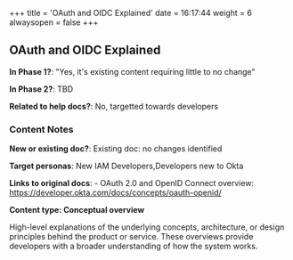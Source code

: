 +++
title = 'OAuth and OIDC Explained'
date = 16:17:44
weight = 6
alwaysopen = false
+++

## OAuth and OIDC Explained

**In Phase 1?**: "Yes, it's existing content requiring little to no change"

**In Phase 2?**: TBD

**Related to help docs?**: No, targetted towards developers



### Content Notes

**New or existing doc?**: Existing doc: no changes identified

**Target personas**: New IAM Developers,Developers new to Okta

**Links to original docs**: - OAuth 2.0 and OpenID Connect overview: https://developer.okta.com/docs/concepts/oauth-openid/

**Content type: Conceptual overview**

High-level explanations of the underlying concepts, architecture, or design principles behind the product or service. These overviews provide developers with a broader understanding of how the system works.


